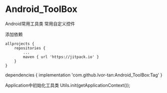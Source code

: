 # Android_ToolBox
Android常用工具类  常用自定义控件

添加依赖

	allprojects {
		repositories {
			...
			maven { url 'https://jitpack.io' }
		}
	}
  
  dependencies {
	        implementation 'com.github.Ivor-tan:Android_ToolBox:Tag'
	}

Application中初始化工具类
Utils.init(getApplicationContext());
